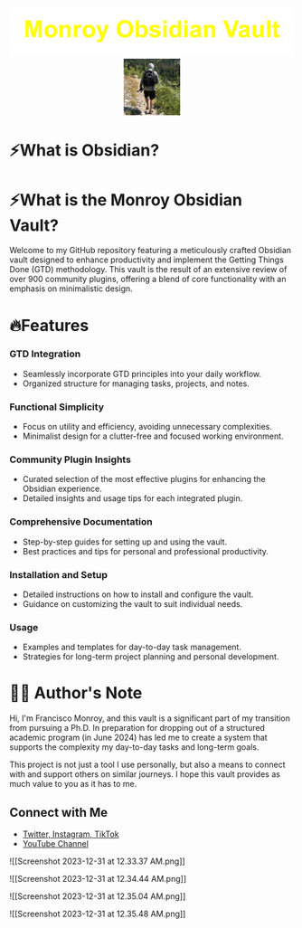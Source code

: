 
<p align="center">
<img src="./images/title.png"/>
  <img src="./images/icon.jpg" alt="Monroy Obsidian Vault Icon"  width="100"/>
</p>


# ⚡What is Obsidian?


# ⚡What is the Monroy Obsidian Vault?
Welcome to my GitHub repository featuring a meticulously crafted Obsidian vault designed to enhance productivity and implement the Getting Things Done (GTD) methodology. This vault is the result of an extensive review of over 900 community plugins, offering a blend of core functionality with an emphasis on minimalistic design.




# 🔥Features
### GTD Integration
- Seamlessly incorporate GTD principles into your daily workflow.
- Organized structure for managing tasks, projects, and notes.

### Functional Simplicity
- Focus on utility and efficiency, avoiding unnecessary complexities.
- Minimalist design for a clutter-free and focused working environment.

### Community Plugin Insights
- Curated selection of the most effective plugins for enhancing the Obsidian experience.
- Detailed insights and usage tips for each integrated plugin.

### Comprehensive Documentation
- Step-by-step guides for setting up and using the vault.
- Best practices and tips for personal and professional productivity.

### Installation and Setup
- Detailed instructions on how to install and configure the vault.
- Guidance on customizing the vault to suit individual needs.

### Usage
- Examples and templates for day-to-day task management.
- Strategies for long-term project planning and personal development.




# ✍🏼 Author's Note
Hi, I'm Francisco Monroy, and this vault is a significant part of my transition from pursuing a Ph.D. In preparation for dropping out of a structured academic program (in June 2024) has led me to create a system that supports the complexity my day-to-day tasks and long-term goals.

This project is not just a tool I use personally, but also a means to connect with and support others on similar journeys. I hope this vault provides as much value to you as it has to me.

## Connect with Me
- [Twitter, Instagram, TikTok](https://linktr.ee/francisco.mnroy)
- [YouTube Channel](https://www.youtube.com/@Francisco.Monroy)


![[Screenshot 2023-12-31 at 12.33.37 AM.png]]

![[Screenshot 2023-12-31 at 12.34.44 AM.png]]

![[Screenshot 2023-12-31 at 12.35.04 AM.png]]

![[Screenshot 2023-12-31 at 12.35.48 AM.png]]


















